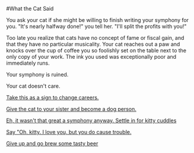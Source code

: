 #What the Cat Said

You ask your cat if she might be willing to finish writing your symphony
for you. "It's nearly halfway done!" you tell her. "I'll split the profits
with you!"

Too late you realize that cats have no concept of fame or fiscal gain, and
that they have no particular musicality. Your cat reaches out a paw and
knocks over the cup of coffee you so foolishly set on the table next to
the only copy of your work. The ink you used was exceptionally poor and
immediately runs.

Your symphony is ruined.

Your cat doesn't care.

[Take this as a sign to change careers.](../change-of-career/career.md)

[Give the cat to your sister and become a dog person.](../dog-person/dog.md)

[Eh, it wasn't that great a symphony anyway. Settle in for kitty cuddles](../cuddle-the-cat/cuddle-cat.md)

[Say "Oh, kitty.  I love you, but you do cause trouble.](../cat-symphony-trouble/rewrite-symphony.md)

[Give up and go brew some tasty beer](../beer-brewer/beer-brewer.md)


